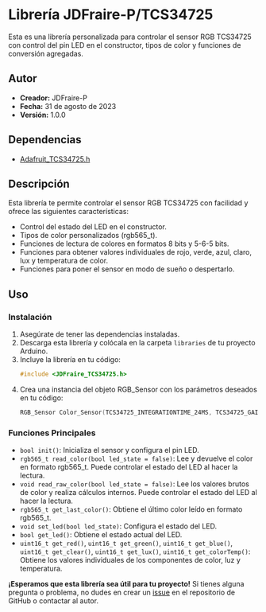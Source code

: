 # Librería JDFraire-P/TCS34725

Esta es una librería personalizada para controlar el sensor RGB TCS34725 con control del pin LED en el constructor, tipos de color y funciones de conversión agregadas.

## Autor
- **Creador:** JDFraire-P
- **Fecha:** 31 de agosto de 2023
- **Versión:** 1.0.0

## Dependencias
- [Adafruit_TCS34725.h](https://github.com/adafruit/Adafruit_TCS34725)

## Descripción
Esta librería te permite controlar el sensor RGB TCS34725 con facilidad y ofrece las siguientes características:

- Control del estado del LED en el constructor.
- Tipos de color personalizados (rgb565_t).
- Funciones de lectura de colores en formatos 8 bits y 5-6-5 bits.
- Funciones para obtener valores individuales de rojo, verde, azul, claro, lux y temperatura de color.
- Funciones para poner el sensor en modo de sueño o despertarlo.

## Uso
### Instalación
1. Asegúrate de tener las dependencias instaladas.
2. Descarga esta librería y colócala en la carpeta `libraries` de tu proyecto Arduino.
3. Incluye la librería en tu código:
   ```cpp
   #include <JDFraire_TCS34725.h>
   ```
4. Crea una instancia del objeto RGB_Sensor con los parámetros deseados en tu código:
   ```cpp
   RGB_Sensor Color_Sensor(TCS34725_INTEGRATIONTIME_24MS, TCS34725_GAIN_60X, 6);
   ```

### Funciones Principales
- `bool init()`: Inicializa el sensor y configura el pin LED.
- `rgb565_t read_color(bool led_state = false)`: Lee y devuelve el color en formato rgb565_t. Puede controlar el estado del LED al hacer la lectura.
- `void read_raw_color(bool led_state = false)`: Lee los valores brutos de color y realiza cálculos internos. Puede controlar el estado del LED al hacer la lectura.
- `rgb565_t get_last_color()`: Obtiene el último color leído en formato rgb565_t.
- `void set_led(bool led_state)`: Configura el estado del LED.
- `bool get_led()`: Obtiene el estado actual del LED.
- `uint16_t get_red()`, `uint16_t get_green()`, `uint16_t get_blue()`, `uint16_t get_clear()`, `uint16_t get_lux()`, `uint16_t get_colorTemp()`: Obtiene los valores individuales de los componentes de color, luz y temperatura.

**¡Esperamos que esta librería sea útil para tu proyecto!** Si tienes alguna pregunta o problema, no dudes en crear un [issue](https://github.com/JDFraire-P/TCS34725/issues) en el repositorio de GitHub o contactar al autor.
